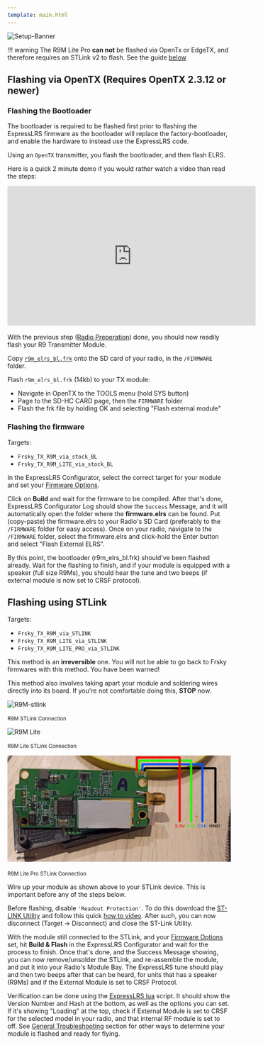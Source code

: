 ```yaml
---
template: main.html
---
```


![Setup-Banner](https://raw.githubusercontent.com/ExpressLRS/ExpressLRS-hardware/master/img/quick-start.png)

!!! warning
    The R9M Lite Pro **can not** be flashed via OpenTx or EdgeTX, and therefore requires an STLink v2 to flash. See the guide [below](#flashing-using-stlink)

## Flashing via OpenTX (Requires OpenTX 2.3.12 or newer)

### Flashing the Bootloader

The bootloader is required to be flashed first prior to flashing the ExpressLRS firmware as the bootloader will replace the factory-bootloader, and enable the hardware to instead use the ExpressLRS code.

Using an `OpenTX` transmitter, you flash the bootloader, and then flash ELRS.

Here is a quick 2 minute demo if you would rather watch a video than read the steps:
<iframe width="560" height="315" src="https://www.youtube.com/embed/DG3f-lnNlms" title="YouTube video player" frameborder="0" allow="accelerometer; autoplay; clipboard-write; encrypted-media; gyroscope; picture-in-picture" allowfullscreen></iframe>

With the previous step ([Radio Preperation](tx-prep.md)) done, you should now readily flash your R9 Transmitter Module.

Copy [`r9m_elrs_bl.frk`](https://github.com/ExpressLRS/ExpressLRS/blob/master/src/bootloader/r9m_elrs_bl.frk?raw=true) onto the SD card of your radio, in the `/FIRMWARE` folder.

Flash `r9m_elrs_bl.frk` (14kb) to your TX module:

  * Navigate in OpenTX to the TOOLS menu (hold SYS button)
  * Page to the SD-HC CARD page, then the `FIRMWARE` folder
  * Flash the frk file by holding OK and selecting "Flash external module"

### Flashing the firmware

Targets: 

- `Frsky_TX_R9M_via_stock_BL`
- `Frsky_TX_R9M_LITE_via_stock_BL`

In the ExpressLRS Configurator, select the correct target for your module and set your [Firmware Options]. 

Click on **Build** and wait for the firmware to be compiled. After that's done, ExpressLRS Configurator Log should show the `Success` Message, and it will automatically open the folder where the **firmware.elrs** can be found. Put (copy-paste) the firmware.elrs to your Radio's SD Card (preferably to the `/FIRMWARE` folder for easy access). Once on your radio, navigate to the `/FIRMWARE` folder, select the firmware.elrs and click-hold the Enter button and select "Flash External ELRS".

By this point, the bootloader (r9m_elrs_bl.frk) should've been flashed already. Wait for the flashing to finish, and if your module is equipped with a speaker (full size R9Ms), you should hear the tune and two beeps (if external module is now set to CRSF protocol).

## Flashing using STLink

Targets:

- `Frsky_TX_R9M_via_STLINK`
- `Frsky_TX_R9M_LITE_via_STLINK`
- `Frsky_TX_R9M_LITE_PRO_via_STLINK`

This method is an **irreversible** one. You will not be able to go back to Frsky firmwares with this method. You have been warned!

This method also involves taking apart your module and soldering wires directly into its board. If you're not comfortable doing this, **STOP** now.

![R9M-stlink](https://raw.githubusercontent.com/ExpressLRS/ExpressLRS-hardware/master/img/FrSky%20R9M%20(2018%20model)%20st%20link%20connection.png)

<small>R9M STLink Connection</small>

![R9M Lite](https://raw.githubusercontent.com/ExpressLRS/ExpressLRS/de61d9f59d5b606ccd5b92ceb5f666d33646c938/img/stlink_connection_r9m_lite.JPG)

<small>R9M Lite STLink Connection</small>

![R9M Lite Pro](../../assets/images/R9LitePro-STLINK.jpg)

<small>R9M Lite Pro STLink Connection</small>

Wire up your module as shown above to your STLink device. This is important before any of the steps below.

Before flashing, disable `'Readout Protection'`. To do this download the [ST-LINK Utility](https://www.st.com/en/development-tools/stsw-link004.html) and follow this quick [how to video](https://youtu.be/SEYQ1HpRmk0). After such, you can now disconnect (Target -> Disconnect) and close the ST-Link Utility.

With the module still connected to the STLink, and your [Firmware Options] set, hit **Build & Flash** in the ExpressLRS Configurator and wait for the process to finish. Once that's done, and the Success Message showing, you can now remove/unsolder the STLink, and re-assemble the module, and put it into your Radio's Module Bay. The ExpressLRS tune should play and then two beeps after that can be heard, for units that has a speaker (R9Ms) and if the External Module is set to CRSF Protocol.

Verification can be done using the [ExpressLRS lua] script. It should show the Version Number and Hash at the bottom, as well as the options you can set. If it's showing "Loading" at the top, check if External Module is set to CRSF for the selected model in your radio, and that internal RF module is set to off. See [General Troubleshooting] section for other ways to determine your module is flashed and ready for flying.

[Firmware Options]: ../firmware-options.md
[Radio Preparation]: tx-prep.md
[ExpressLRS lua]: lua-howto.md
[General Troubleshooting]: ../troubleshooting.md#general-troubleshooting